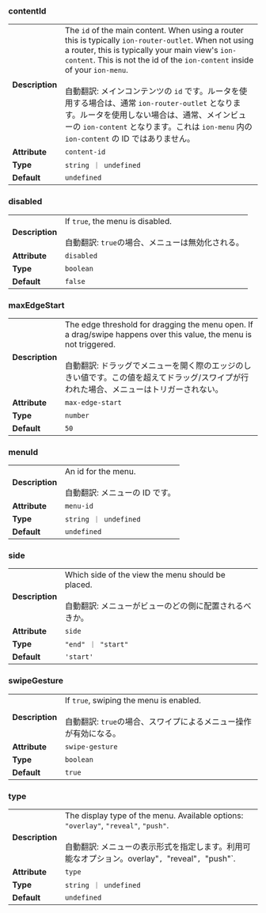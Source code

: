 ### contentId

|                 |                                                                                                                                                                                                                                                                                                                                                                                                                                                                                             |
| --------------- | ------------------------------------------------------------------------------------------------------------------------------------------------------------------------------------------------------------------------------------------------------------------------------------------------------------------------------------------------------------------------------------------------------------------------------------------------------------------------------------------- |
| **Description** | The `id` of the main content. When using a router this is typically `ion-router-outlet`. When not using a router, this is typically your main view's `ion-content`. This is not the id of the `ion-content` inside of your `ion-menu`.<br /><br />自動翻訳: メインコンテンツの `id` です。ルータを使用する場合は、通常 `ion-router-outlet` となります。ルータを使用しない場合は、通常、メインビューの `ion-content` となります。これは `ion-menu` 内の `ion-content` の ID ではありません。 |
| **Attribute**   | `content-id`                                                                                                                                                                                                                                                                                                                                                                                                                                                                                |
| **Type**        | `string ｜ undefined`                                                                                                                                                                                                                                                                                                                                                                                                                                                                       |
| **Default**     | `undefined`                                                                                                                                                                                                                                                                                                                                                                                                                                                                                 |

### disabled

|                 |                                                                                              |
| --------------- | -------------------------------------------------------------------------------------------- |
| **Description** | If `true`, the menu is disabled.<br /><br />自動翻訳: `true`の場合、メニューは無効化される。 |
| **Attribute**   | `disabled`                                                                                   |
| **Type**        | `boolean`                                                                                    |
| **Default**     | `false`                                                                                      |

### maxEdgeStart

|                 |                                                                                                                                                                                                                                                                       |
| --------------- | --------------------------------------------------------------------------------------------------------------------------------------------------------------------------------------------------------------------------------------------------------------------- |
| **Description** | The edge threshold for dragging the menu open. If a drag/swipe happens over this value, the menu is not triggered.<br /><br />自動翻訳: ドラッグでメニューを開く際のエッジのしきい値です。この値を超えてドラッグ/スワイプが行われた場合、メニューはトリガーされない。 |
| **Attribute**   | `max-edge-start`                                                                                                                                                                                                                                                      |
| **Type**        | `number`                                                                                                                                                                                                                                                              |
| **Default**     | `50`                                                                                                                                                                                                                                                                  |

### menuId

|                 |                                                               |
| --------------- | ------------------------------------------------------------- |
| **Description** | An id for the menu.<br /><br />自動翻訳: メニューの ID です。 |
| **Attribute**   | `menu-id`                                                     |
| **Type**        | `string ｜ undefined`                                         |
| **Default**     | `undefined`                                                   |

### side

|                 |                                                                                                                     |
| --------------- | ------------------------------------------------------------------------------------------------------------------- |
| **Description** | Which side of the view the menu should be placed.<br /><br />自動翻訳: メニューがビューのどの側に配置されるべきか。 |
| **Attribute**   | `side`                                                                                                              |
| **Type**        | `"end" ｜ "start"`                                                                                                  |
| **Default**     | `'start'`                                                                                                           |

### swipeGesture

|                 |                                                                                                                     |
| --------------- | ------------------------------------------------------------------------------------------------------------------- |
| **Description** | If `true`, swiping the menu is enabled.<br /><br />自動翻訳: `true`の場合、スワイプによるメニュー操作が有効になる。 |
| **Attribute**   | `swipe-gesture`                                                                                                     |
| **Type**        | `boolean`                                                                                                           |
| **Default**     | `true`                                                                                                              |

### type

|                 |                                                                                                                                                                                                 |
| --------------- | ----------------------------------------------------------------------------------------------------------------------------------------------------------------------------------------------- |
| **Description** | The display type of the menu. Available options: `"overlay"`, `"reveal"`, `"push"`.<br /><br />自動翻訳: メニューの表示形式を指定します。利用可能なオプション。overlay"`, `"reveal"`, `"push"`. |
| **Attribute**   | `type`                                                                                                                                                                                          |
| **Type**        | `string ｜ undefined`                                                                                                                                                                           |
| **Default**     | `undefined`                                                                                                                                                                                     |
